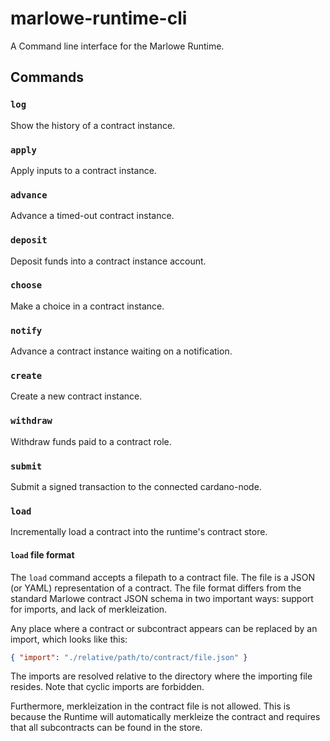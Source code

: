 # marlowe-runtime-cli

A Command line interface for the Marlowe Runtime.

## Commands

### `log`

Show the history of a contract instance.

### `apply`

Apply inputs to a contract instance.

### `advance`

Advance a timed-out contract instance.

### `deposit`

Deposit funds into a contract instance account.

### `choose`

Make a choice in a contract instance.

### `notify`

Advance a contract instance waiting on a notification.

### `create`

Create a new contract instance.

### `withdraw`

Withdraw funds paid to a contract role.

### `submit`

Submit a signed transaction to the connected cardano-node.

### `load`

Incrementally load a contract into the runtime's contract store.

#### `load` file format

The `load` command accepts a filepath to a contract file. The file is a JSON
(or YAML) representation of a contract. The file format differs from the
standard Marlowe contract JSON schema in two important ways: support for
imports, and lack of merkleization.

Any place where a contract or subcontract appears can be replaced by an import,
which looks like this:

```json
{ "import": "./relative/path/to/contract/file.json" }
```

The imports are resolved relative to the directory where the importing file
resides. Note that cyclic imports are forbidden.

Furthermore, merkleization in the contract file is not allowed. This is because
the Runtime will automatically merkleize the contract and requires that all
subcontracts can be found in the store.
